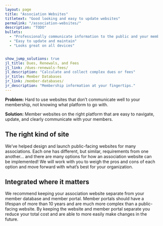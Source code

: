 ```yaml
---
layout: page
title: "Association Websites"
titletext: "Good looking and easy to update websites"
permalink: "/association-websites/"
description: "TODO"
bullets:
  - "Professionally communicate information to the public and your membership"
  - "Easy to update and maintain"
  - "Looks great on all devices"


show_jump_solutions: true
jl_title: Dues, Renewals, and Fees
jl_link: /dues-renewals-fees/
jl_description: "Calculate and collect complex dues or fees"
jr_title: Member Databases
jr_link: /member-databases/
jr_description: "Membership information at your fingertips."
---
```


**Problem:** Hard to use websites that don’t communicate well to your membership, not knowing what platform to go with.

**Solution:** Member websites on the right platform that are easy to navigate, update, and clearly communicate with your members.

## The right kind of site

We’ve helped design and launch public-facing websites for many associations. Each one has different, but similar, requirements from one another... and there are many options for how an association website can be implemented! We will work with you to weigh the pros and cons of each option and move forward with what’s best for your organization.

## Integrated where it matters

We recommend keeping your association website separate from your member database and member portal. Member portals should have a lifespan of more than 10 years and are much more complex than a public-facing website. By keeping the website and member portal separate you reduce your total cost and are able to more easily make changes in the future.
